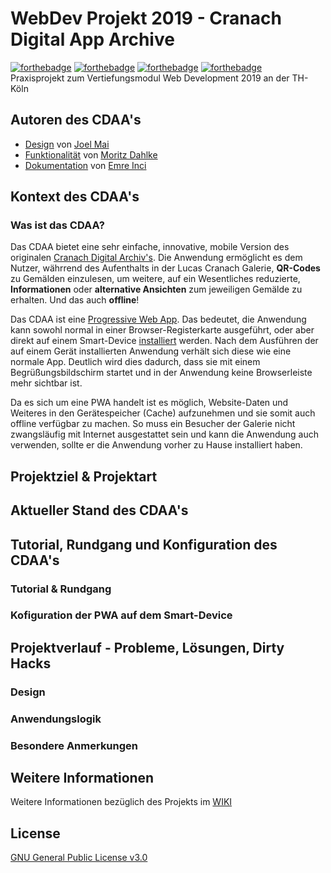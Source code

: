 # WebDev Projekt 2019 - Cranach Digital App Archive
[![forthebadge](https://forthebadge.com/images/badges/built-with-love.svg)](https://forthebadge.com)
[![forthebadge](https://forthebadge.com/images/badges/uses-html.svg)](https://forthebadge.com)
[![forthebadge](https://forthebadge.com/images/badges/uses-css.svg)](https://forthebadge.com)
[![forthebadge](https://forthebadge.com/images/badges/uses-js.svg)](https://forthebadge.com)  
Praxisprojekt zum Vertiefungsmodul Web Development 2019 an der TH-Köln  

## Autoren des CDAA's
- [Design](#design) von [Joel Mai](https://github.com/Inf166)
- [Funktionalität](#anwendungslogik) von [Moritz Dahlke](https://github.com/inf155)
- [Dokumentation](#tutorial-rundgang-und-konfiguration-des-cdaas) von [Emre Inci](https://github.com/bamalamusic)

## Kontext des CDAA's
### Was ist das CDAA?
Das CDAA bietet eine sehr einfache, innovative, mobile Version des originalen [Cranach Digital Archiv's](http://lucascranach.org/gallery). Die Anwendung ermöglicht es dem Nutzer, währrend des Aufenthalts in der Lucas Cranach Galerie, **QR-Codes** zu Gemälden einzulesen, um weitere, auf ein Wesentliches reduzierte, **Informationen** oder **alternative Ansichten** zum jeweiligen Gemälde zu erhalten. Und das auch **offline**!   

Das CDAA ist eine [Progressive Web App](https://de.wikipedia.org/wiki/Progressive_Web_App). Das bedeutet, die Anwendung kann sowohl normal in einer Browser-Registerkarte ausgeführt, oder aber direkt auf einem Smart-Device [installiert](#kofiguration-der-pwa-auf-dem-smart-device) werden. Nach dem Ausführen der auf einem Gerät installierten Anwendung verhält sich diese wie eine normale App. Deutlich wird dies dadurch, dass sie mit einem Begrüßungsbildschirm startet und in der Anwendung keine Browserleiste mehr sichtbar ist.  

Da es sich um eine PWA handelt ist es möglich, Website-Daten und Weiteres in den Gerätespeicher (Cache) aufzunehmen und sie somit auch offline verfügbar zu machen. So muss ein Besucher der Galerie nicht zwangsläufig mit Internet ausgestattet sein und kann die Anwendung auch verwenden, sollte er die Anwendung vorher zu Hause installiert haben.

## Projektziel & Projektart

## Aktueller Stand des CDAA's

## Tutorial, Rundgang und Konfiguration des CDAA's
### Tutorial & Rundgang
### Kofiguration der PWA auf dem Smart-Device

## Projektverlauf - Probleme, Lösungen, Dirty Hacks 
### Design
### Anwendungslogik
### Besondere Anmerkungen

## Weitere Informationen
Weitere Informationen bezüglich des Projekts im [WIKI](https://github.com/Inf166/WDSS19-Praxisarbeit-CDAA/wiki)

## License
[GNU General Public License v3.0](https://github.com/Inf166/WDSS19-Praxisarbeit/blob/master/LICENSE)